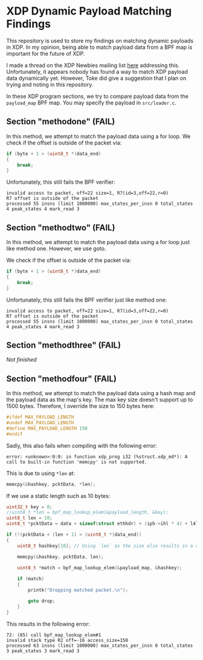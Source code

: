 # XDP Dynamic Payload Matching Findings
This repository is used to store my findings on matching dynamic payloads in XDP. In my opinion, being able to match payload data from a BPF map is important for the future of XDP.

I made a thread on the XDP Newbies mailing list [here](https://marc.info/?l=xdp-newbies&m=158894658804356&w=2) addressing this. Unfortunately, it appears nobody has found a way to match XDP payload data dynamically yet. However, Toke did give a suggestion that I plan on trying and noting in this repository.

In these XDP program sections, we try to compare payload data from the `payload_map` BPF map. You may specify the payload in `src/loader.c`.

## Section "methodone" (FAIL)
In this method, we attempt to match the payload data using a for loop. We check if the offset is outside of the packet via:

```C
if (byte + 1 > (uint8_t *)data_end)
{
    break;
}
```

Unfortunately, this still fails the BPF verifier:

```
invalid access to packet, off=22 size=1, R7(id=3,off=22,r=0)
R7 offset is outside of the packet
processed 55 insns (limit 1000000) max_states_per_insn 0 total_states 4 peak_states 4 mark_read 3
```

## Section "methodtwo" (FAIL)
In this method, we attempt to match the payload data using a for loop just like method one. However, we use goto.

We check if the offset is outside of the packet via:

```C
if (byte + 1 > (uint8_t *)data_end)
{
    break;
}
```

Unfortunately, this still fails the BPF verifier just like method one:

```
invalid access to packet, off=22 size=1, R7(id=3,off=22,r=0)
R7 offset is outside of the packet
processed 55 insns (limit 1000000) max_states_per_insn 0 total_states 4 peak_states 4 mark_read 3
```

## Section "methodthree" (FAIL)
*Not finished*

## Section "methodfour" (FAIL)
In this method, we attempt to match the payload data using a hash map and the payload data as the map's key. The max key size doesn't support up to 1500 bytes. Therefore, I override the size to 150 bytes here:

```C
#ifdef MAX_PAYLOAD_LENGTH
#undef MAX_PAYLOAD_LENGTH
#define MAX_PAYLOAD_LENGTH 150
#endif
```

Sadly, this also fails when compiling with the following error:

```
error: <unknown>:0:0: in function xdp_prog i32 (%struct.xdp_md*): A call to built-in function 'memcpy' is not supported.
```

This is due to using `*len` at:

```C
memcpy(&hashkey, pcktData, *len);
```

If we use a static length such as 10 bytes:

```C
uint32_t key = 0;
//uint8_t *len = bpf_map_lookup_elem(&payload_length, &key);
uint8_t len = 10;
uint8_t *pcktData = data + sizeof(struct ethhdr) + (iph->ihl * 4) + l4len;

if (!(pcktData + (len + 1) > (uint8_t *)data_end))
{
    uint8_t hashkey[10]; // Using `len` as the size also results in a compilation error. We'd have to use a pointer instead and dynamically allocate space to it via `malloc()` or something similar more than likely.

    memcpy(&hashkey, pcktData, len);
    
    uint8_t *match = bpf_map_lookup_elem(&payload_map, &hashkey);

    if (match)
    {
        printk("Dropping matched packet.\n");

        goto drop;
    }
}
```

This results in the following error:

```
72: (85) call bpf_map_lookup_elem#1
invalid stack type R2 off=-16 access_size=150
processed 63 insns (limit 1000000) max_states_per_insn 0 total_states 3 peak_states 3 mark_read 3
```